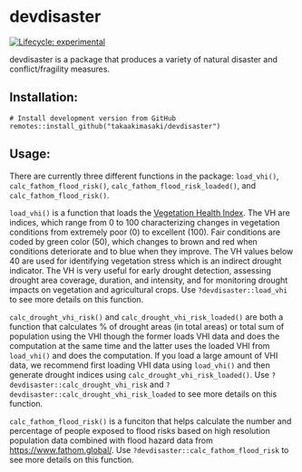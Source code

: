 # devdisaster

<!-- badges: start -->

[![Lifecycle:
experimental](https://img.shields.io/badge/lifecycle-experimental-orange.svg)](https://www.tidyverse.org/lifecycle/#experimental)
<!-- badges: end -->

devdisaster is a package that produces a variety of natural disaster and conflict/fragility measures.
## Installation:

    # Install development version from GitHub
    remotes::install_github("takaakimasaki/devdisaster")

## Usage:
There are currently three different functions in the package: `load_vhi()`,  `calc_fathom_flood_risk()`, `calc_fathom_flood_risk_loaded()`, and `calc_fathom_flood_risk()`. 

`load_vhi()` is a function that loads the [Vegetation Health Index](https://www.star.nesdis.noaa.gov/smcd/emb/vci/VH/vh_TechniqueBackground.php). The VH are indices, which range from 0 to 100 characterizing changes in vegetation conditions from extremely poor (0) to excellent (100). Fair conditions are coded by green color (50), which changes to brown and red when conditions deteriorate and to blue when they improve. The VH values below 40 are used for identifying vegetation stress which is an indirect drought indicator. The VH is very useful for early drought detection, assessing drought area coverage, duration, and intensity, and for monitoring drought impacts on vegetation and agricultural crops. Use `?devdisaster::load_vhi` to see more details on this function. 

`calc_drought_vhi_risk()` and `calc_drought_vhi_risk_loaded()` are both a function that calculates % of drought areas (in total areas) or total sum of population using the VHI though the former loads VHI data and does the computation at the same time and the latter uses the loaded VHI from `load_vhi()` and does the computation. If you load a large amount of VHI data, we recommend first loading VHI data using `load_vhi()` and then generate drought indices using `calc_drought_vhi_risk_loaded()`. Use `?devdisaster::calc_drought_vhi_risk` and `?devdisaster::calc_drought_vhi_risk_loaded` to see more details on this function.

`calc_fathom_flood_risk()` is a funciton that helps calculate the number and percentage of people exposed to flood risks based on high resolution population data combined with flood hazard data from https://www.fathom.global/. Use `?devdisaster::calc_fathom_flood_risk` to see more details on this function.  


